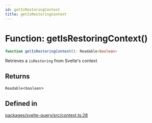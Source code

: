 ```yaml
---
id: getIsRestoringContext
title: getIsRestoringContext
---
```


# Function: getIsRestoringContext()

```ts
function getIsRestoringContext(): Readable<boolean>
```

Retrieves a `isRestoring` from Svelte's context

## Returns

`Readable`\<`boolean`\>

## Defined in

[packages/svelte-query/src/context.ts:28](https://github.com/TanStack/query/blob/main/packages/svelte-query/src/context.ts#L28)
